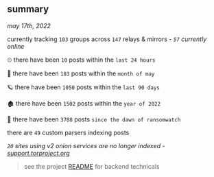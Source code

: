 
## summary
_may 17th, 2022_

currently tracking `103` groups across `147` relays & mirrors - _`57` currently online_

⏲ there have been `10` posts within the `last 24 hours`

🦈 there have been `183` posts within the `month of may`

🪐 there have been `1050` posts within the `last 90 days`

🏚 there have been `1502` posts within the `year of 2022`

🦕 there have been `3788` posts `since the dawn of ransomwatch`

there are `49` custom parsers indexing posts

_`20` sites using v2 onion services are no longer indexed - [support.torproject.org](https://support.torproject.org/onionservices/v2-deprecation/)_

> see the project [README](https://github.com/thetanz/ransomwatch#ransomwatch--) for backend technicals
